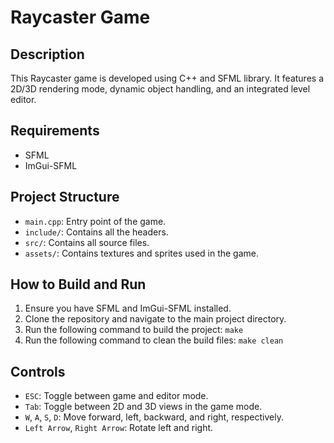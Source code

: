 # Raycaster Game

## Description
This Raycaster game is developed using C++ and SFML library. It features a 2D/3D rendering mode, dynamic object handling, and an integrated level editor.

## Requirements
- SFML
- ImGui-SFML

## Project Structure
- `main.cpp`: Entry point of the game.
- `include/`: Contains all the headers.
- `src/`: Contains all source files.
- `assets/`: Contains textures and sprites used in the game.

## How to Build and Run
1. Ensure you have SFML and ImGui-SFML installed.
2. Clone the repository and navigate to the main project directory.
3. Run the following command to build the project: `make`
4. Run the following command to clean the build files: `make clean`

## Controls
- `ESC`: Toggle between game and editor mode.
- `Tab`: Toggle between 2D and 3D views in the game mode.
- `W`, `A`, `S`, `D`: Move forward, left, backward, and right, respectively.
- `Left Arrow`, `Right Arrow`: Rotate left and right.


